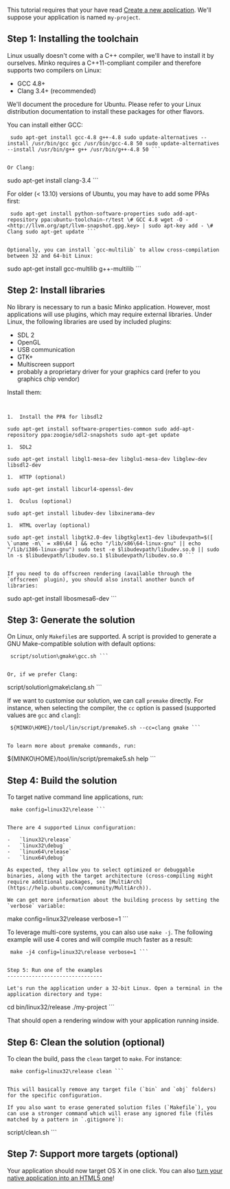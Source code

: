 This tutorial requires that your have read [Create a new application](doc/Create_a_new_application.md). We'll suppose your application is named `my-project`.

Step 1: Installing the toolchain
--------------------------------

Linux usually doesn't come with a C++ compiler, we'll have to install it by ourselves. Minko requires a C++11-compliant compiler and therefore supports two compilers on Linux:

-   GCC 4.8+
-   Clang 3.4+ (recommended)

We'll document the procedure for Ubuntu. Please refer to your Linux distribution documentation to install these packages for other flavors.

You can install either GCC:

```
 sudo apt-get install gcc-4.8 g++-4.8 sudo update-alternatives --install /usr/bin/gcc gcc /usr/bin/gcc-4.8 50 sudo update-alternatives --install /usr/bin/g++ g++ /usr/bin/g++-4.8 50 ```


Or Clang:

```
 sudo apt-get install clang-3.4 ```


For older (\< 13.10) versions of Ubuntu, you may have to add some PPAs first:

```
 sudo apt-get install python-software-properties sudo add-apt-repository ppa:ubuntu-toolchain-r/test \# GCC 4.8 wget -O - <http://llvm.org/apt/llvm-snapshot.gpg.key> | sudo apt-key add - \# Clang sudo apt-get update ```


Optionally, you can install `gcc-multilib` to allow cross-compilation between 32 and 64-bit Linux:

```
 sudo apt-get install gcc-multilib g++-multilib ```


Step 2: Install libraries
-------------------------

No library is necessary to run a basic Minko application. However, most applications will use plugins, which may require external libraries. Under Linux, the following libraries are used by included plugins:

-   SDL 2
-   OpenGL
-   USB communication
-   GTK+
-   Multiscreen support
-   probably a proprietary driver for your graphics card (refer to you graphics chip vendor)

Install them:

```


1.  Install the PPA for libsdl2

sudo apt-get install software-properties-common sudo add-apt-repository ppa:zoogie/sdl2-snapshots sudo apt-get update

1.  SDL2

sudo apt-get install libgl1-mesa-dev libglu1-mesa-dev libglew-dev libsdl2-dev

1.  HTTP (optional)

sudo apt-get install libcurl4-openssl-dev

1.  Oculus (optional)

sudo apt-get install libudev-dev libxinerama-dev

1.  HTML overlay (optional)

sudo apt-get install libgtk2.0-dev libgtkglext1-dev libudevpath=$([ \`uname -m\` = x86\64 ] && echo "/lib/x86\64-linux-gnu" || echo "/lib/i386-linux-gnu") sudo test -e $libudevpath/libudev.so.0 || sudo ln -s $libudevpath/libudev.so.1 $libudevpath/libudev.so.0 ```


If you need to do offscreen rendering (available through the `offscreen` plugin), you should also install another bunch of libraries:

```
 sudo apt-get install libosmesa6-dev ```


Step 3: Generate the solution
-----------------------------

On Linux, only `Makefile`s are supported. A script is provided to generate a GNU Make-compatible solution with default options:

```
 script/solution\gmake\gcc.sh ```


Or, if we prefer Clang:

```
 script/solution\gmake\clang.sh ```


If we want to customise our solution, we can call `premake` directly. For instance, when selecting the compiler, the `cc` option is passed (supported values are `gcc` and `clang`):

```
 ${MINKO\HOME}/tool/lin/script/premake5.sh --cc=clang gmake ```


To learn more about premake commands, run:

```
 ${MINKO\HOME}/tool/lin/script/premake5.sh help ```


Step 4: Build the solution
--------------------------

To target native command line applications, run:

```
 make config=linux32\release ```


There are 4 supported Linux configuration:

-   `linux32\release`
-   `linux32\debug`
-   `linux64\release`
-   `linux64\debug`

As expected, they allow you to select optimized or debuggable binaries, along with the target architecture (cross-compiling might require additional packages, see [MultiArch](https://help.ubuntu.com/community/MultiArch)).

We can get more information about the building process by setting the `verbose` variable:

```
 make config=linux32\release verbose=1 ```


To leverage multi-core systems, you can also use `make -j`. The following example will use 4 cores and will compile much faster as a result:

```
 make -j4 config=linux32\release verbose=1 ```


Step 5: Run one of the examples
-------------------------------

Let's run the application under a 32-bit Linux. Open a terminal in the application directory and type:

```
 cd bin/linux32/release ./my-project ```


That should open a rendering window with your application running inside.

Step 6: Clean the solution (optional)
-------------------------------------

To clean the build, pass the `clean` target to `make`. For instance:

```
 make config=linux32\release clean ```


This will basically remove any target file (`bin` and `obj` folders) for the specific configuration.

If you also want to erase generated solution files (`Makefile`), you can use a stronger command which will erase any ignored file (files matched by a pattern in `.gitignore`):

```
 script/clean.sh ```


Step 7: Support more targets (optional)
---------------------------------------

Your application should now target OS X in one click. You can also [turn your native application into an HTML5 one](doc/Targeting_HTML5.md)!

